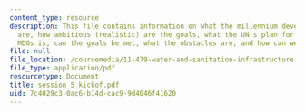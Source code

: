 ```yaml
---
content_type: resource
description: This file contains information on what the millennium development goals
  are, how ambitious (realistic) are the goals, what the UN's plan for achieving the
  MDGs is, can the goals be met, what the obstacles are, and how can we tackle them?
file: null
file_location: /coursemedia/11-479-water-and-sanitation-infrastructure-planning-in-developing-countries-spring-2005/7c4029c30ac6b14dcac99d4046f41620_session_5_kickof.pdf
file_type: application/pdf
resourcetype: Document
title: session_5_kickof.pdf
uid: 7c4029c3-0ac6-b14d-cac9-9d4046f41620
---
```

